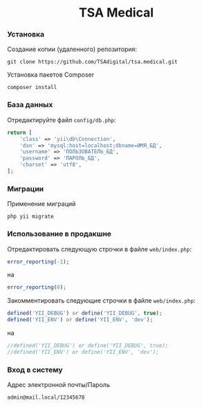<h1 align="center">TSA Medical</h1>

### Установка

Создание копии (удаленного) репозитория:

~~~
git clone https://github.com/TSAdigital/tsa.medical.git
~~~

Установка пакетов Composer

~~~
composer install
~~~

### База данных

Отредактируйте файл `config/db.php`:

```php
return [
    'class' => 'yii\db\Connection',
    'dsn' => 'mysql:host=localhost;dbname=ИМЯ_БД',
    'username' => 'ПОЛЬЗОВАТЕЛЬ_БД',
    'password' => 'ПАРОЛЬ_БД',
    'charset' => 'utf8',
];
```

### Миграции
Применение миграций

~~~
php yii migrate
~~~

### Использование в продакшне
Отредактировать следующую строчки в файле `web/index.php`:
```php
error_reporting(-1);
```
на
```php
error_reporting(0);
```

Закомментировать следующие строчки в файле `web/index.php`:
```php
defined('YII_DEBUG') or define('YII_DEBUG', true);
defined('YII_ENV') or define('YII_ENV', 'dev');
```
на
```php
//defined('YII_DEBUG') or define('YII_DEBUG', true);
//defined('YII_ENV') or define('YII_ENV', 'dev');
```

### Вход в систему
Адрес электронной почты/Пароль

~~~
admin@mail.local/12345678
~~~
